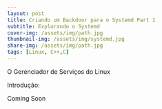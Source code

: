 ```yaml
---
layout: post
title: Criando um Backdoor para o Systemd Part 1
subtitle: Explorando o Systemd
cover-img: /assets/img/path.jpg
thumbnail-img: /assets/img/systemd.jpg
share-img: /assets/img/path.jpg
tags: [Linux, C++,C]
---
```


O Gerenciador de Serviços do Linux

Introdução:

Coming Soon








